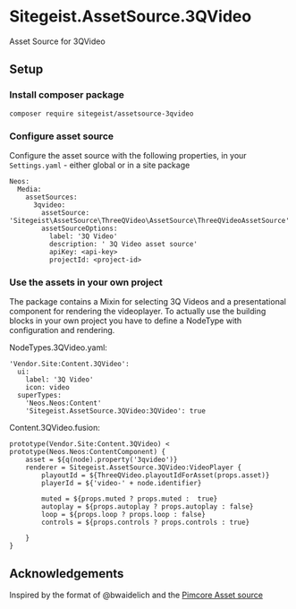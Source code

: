 # Sitegeist.AssetSource.3QVideo

Asset Source for 3QVideo

## Setup

### Install composer package
`composer require sitegeist/assetsource-3qvideo`

### Configure asset source

Configure the asset source with the following properties, in your `Settings.yaml` - either global or in a site package

```
Neos:
  Media:
    assetSources:
      3qvideo:
        assetSource: 'Sitegeist\AssetSource\ThreeQVideo\AssetSource\ThreeQVideoAssetSource'
        assetSourceOptions:
          label: '3Q Video'
          description: ' 3Q Video asset source'
          apiKey: <api-key>
          projectId: <project-id>
```

### Use the assets in your own project

The package contains a Mixin for selecting 3Q Videos and a presentational component for rendering the videoplayer. 
To actually use the building blocks in your own project you have to define a NodeType with configuration and rendering.

NodeTypes.3QVideo.yaml:
```
'Vendor.Site:Content.3QVideo':
  ui:
    label: '3Q Video'
    icon: video
  superTypes:
    'Neos.Neos:Content'    
    'Sitegeist.AssetSource.3QVideo:3QVideo': true
```

Content.3QVideo.fusion:
```
prototype(Vendor.Site:Content.3QVideo) < prototype(Neos.Neos:ContentComponent) {
    asset = ${q(node).property('3qvideo')}
    renderer = Sitegeist.AssetSource.3QVideo:VideoPlayer {
        playoutId = ${ThreeQVideo.playoutIdForAsset(props.asset)}
        playerId = ${'video-' + node.identifier}

        muted = ${props.muted ? props.muted :  true}
        autoplay = ${props.autoplay ? props.autoplay : false}
        loop = ${props.loop ? props.loop : false}
        controls = ${props.controls ? props.controls : true}

    }
}
```

## Acknowledgements
Inspired by the format of @bwaidelich  and the [Pimcore Asset source](https://github.com/bwaidelich/Wwwision.Neos.AssetSource.Pimcore/)

